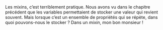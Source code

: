 Les mixins, c’est terriblement pratique. Nous avons vu dans le chapitre précédent
que les variables permettaient de stocker une valeur qui revient souvent.
Mais lorsque c’est un ensemble de propriétés qui se répète, dans quoi pouvons-nous
le stocker ? Dans un *mixin*, mon bon monsieur !